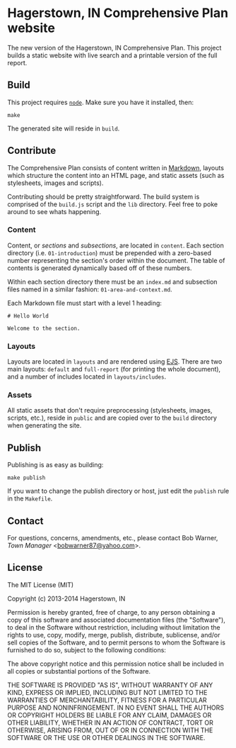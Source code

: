 # Hagerstown, IN Comprehensive Plan website

The new version of the Hagerstown, IN Comprehensive Plan. This project builds
a static website with live search and a printable version of the full report.

## Build

This project requires [`node`](http://nodejs.org/). Make sure you have it
installed, then:

    make

The generated site will reside in `build`.

## Contribute

The Comprehensive Plan consists of content written in
[Markdown](http://daringfireball.net/projects/markdown/), layouts which
structure the content into an HTML page, and static assets (such as stylesheets,
images and scripts).

Contributing should be pretty straightforward. The build system is comprised of
the `build.js` script and the `lib` directory. Feel free to poke around to see
whats happening.

### Content

Content, or *sections* and *subsections*, are located in `content`. Each section
directory (i.e. `01-introduction`) must be prepended with a zero-based number
representing the section's order within the document. The table of contents is
generated dynamically based off of these numbers.

Within each section directory there must be an `index.md` and subsection files
named in a similar fashion: `01-area-and-context.md`.

Each Markdown file must start with a level 1 heading:

    # Hello World

    Welcome to the section.

### Layouts

Layouts are located in `layouts` and are rendered using
[EJS](https://github.com/visionmedia/ejs). There are two main layouts: `default`
and `full-report` (for printing the whole document), and a number of includes
located in `layouts/includes`.

### Assets

All static assets that don't require preprocessing (stylesheets, images,
scripts, etc.), reside in `public` and are copied over to the `build` directory
when generating the site.

## Publish

Publishing is as easy as building:

    make publish

If you want to change the publish directory or host, just edit the `publish`
rule in the `Makefile`.

## Contact

For questions, concerns, amendments, etc., please contact Bob Warner,
*Town Manager* <[bobwarner87@yahoo.com](mailto:bobwarner87@yahoo.com)>.

## License

The MIT License (MIT)

Copyright (c) 2013-2014 Hagerstown, IN

Permission is hereby granted, free of charge, to any person obtaining a copy of
this software and associated documentation files (the "Software"), to deal in
the Software without restriction, including without limitation the rights to
use, copy, modify, merge, publish, distribute, sublicense, and/or sell copies of
the Software, and to permit persons to whom the Software is furnished to do so,
subject to the following conditions:

The above copyright notice and this permission notice shall be included in all
copies or substantial portions of the Software.

THE SOFTWARE IS PROVIDED "AS IS", WITHOUT WARRANTY OF ANY KIND, EXPRESS OR
IMPLIED, INCLUDING BUT NOT LIMITED TO THE WARRANTIES OF MERCHANTABILITY, FITNESS
FOR A PARTICULAR PURPOSE AND NONINFRINGEMENT. IN NO EVENT SHALL THE AUTHORS OR
COPYRIGHT HOLDERS BE LIABLE FOR ANY CLAIM, DAMAGES OR OTHER LIABILITY, WHETHER
IN AN ACTION OF CONTRACT, TORT OR OTHERWISE, ARISING FROM, OUT OF OR IN
CONNECTION WITH THE SOFTWARE OR THE USE OR OTHER DEALINGS IN THE SOFTWARE.



